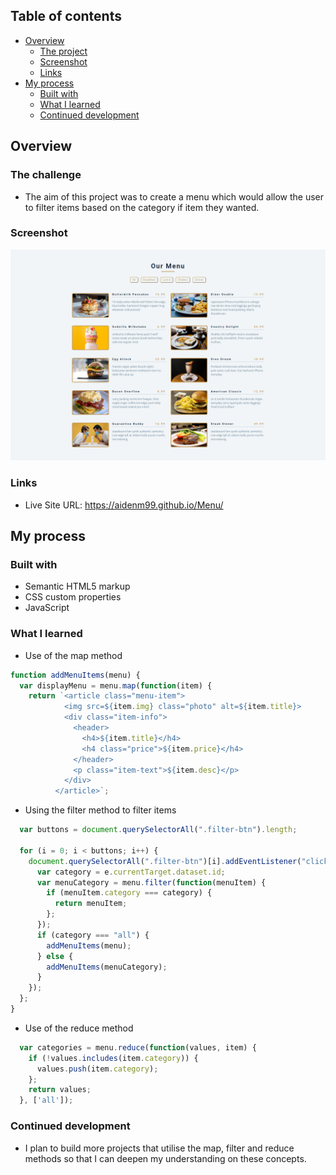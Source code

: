 ## Table of contents

- [Overview](#overview)
  - [The project](#the-project)
  - [Screenshot](#screenshot)
  - [Links](#links)
- [My process](#my-process)
  - [Built with](#built-with)
  - [What I learned](#what-i-learned)
  - [Continued development](#continued-development)

## Overview

### The challenge

- The aim of this project was to create a menu which would allow the user to filter items based on the category if item they wanted.

### Screenshot

![](./Menu.png)

### Links

- Live Site URL: https://aidenm99.github.io/Menu/

## My process

### Built with

- Semantic HTML5 markup
- CSS custom properties
- JavaScript

### What I learned

- Use of the map method

```js
function addMenuItems(menu) {
  var displayMenu = menu.map(function(item) {
    return `<article class="menu-item">
            <img src=${item.img} class="photo" alt=${item.title}>
            <div class="item-info">
              <header>
                <h4>${item.title}</h4>
                <h4 class="price">${item.price}</h4>
              </header>
              <p class="item-text">${item.desc}</p>
            </div>
          </article>`;
```

- Using the filter method to filter items

```js
  var buttons = document.querySelectorAll(".filter-btn").length;

  for (i = 0; i < buttons; i++) {
    document.querySelectorAll(".filter-btn")[i].addEventListener("click", function(e) {
      var category = e.currentTarget.dataset.id;
      var menuCategory = menu.filter(function(menuItem) {
        if (menuItem.category === category) {
          return menuItem;
        };
      });
      if (category === "all") {
        addMenuItems(menu);
      } else {
        addMenuItems(menuCategory);
      }
    });
  };
}
```

- Use of the reduce method

```js
  var categories = menu.reduce(function(values, item) {
    if (!values.includes(item.category)) {
      values.push(item.category);
    };
    return values;
  }, ['all']);
```

### Continued development

- I plan to build more projects that utilise the map, filter and reduce methods so that I can deepen my understanding on these concepts.

